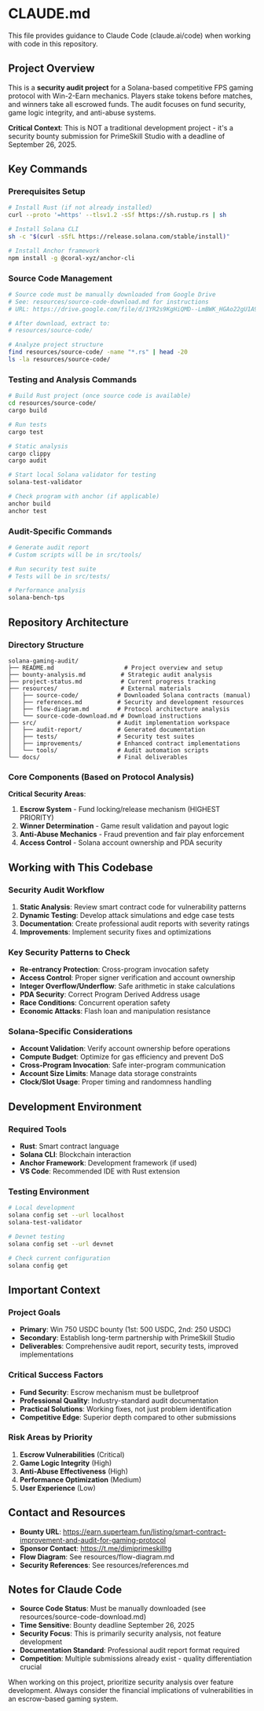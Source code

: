 # CLAUDE.md

This file provides guidance to Claude Code (claude.ai/code) when working with code in this repository.

## Project Overview

This is a **security audit project** for a Solana-based competitive FPS gaming protocol with Win-2-Earn mechanics. Players stake tokens before matches, and winners take all escrowed funds. The audit focuses on fund security, game logic integrity, and anti-abuse systems.

**Critical Context**: This is NOT a traditional development project - it's a security bounty submission for PrimeSkill Studio with a deadline of September 26, 2025.

## Key Commands

### Prerequisites Setup
```bash
# Install Rust (if not already installed)
curl --proto '=https' --tlsv1.2 -sSf https://sh.rustup.rs | sh

# Install Solana CLI
sh -c "$(curl -sSfL https://release.solana.com/stable/install)"

# Install Anchor framework
npm install -g @coral-xyz/anchor-cli
```

### Source Code Management
```bash
# Source code must be manually downloaded from Google Drive
# See: resources/source-code-download.md for instructions
# URL: https://drive.google.com/file/d/1YR2s9KgHiQMD--LmBWK_HGAo22gU1A9K/view

# After download, extract to:
# resources/source-code/

# Analyze project structure
find resources/source-code/ -name "*.rs" | head -20
ls -la resources/source-code/
```

### Testing and Analysis Commands
```bash
# Build Rust project (once source code is available)
cd resources/source-code/
cargo build

# Run tests
cargo test

# Static analysis
cargo clippy
cargo audit

# Start local Solana validator for testing
solana-test-validator

# Check program with anchor (if applicable)
anchor build
anchor test
```

### Audit-Specific Commands
```bash
# Generate audit report
# Custom scripts will be in src/tools/

# Run security test suite
# Tests will be in src/tests/

# Performance analysis
solana-bench-tps
```

## Repository Architecture

### Directory Structure
```
solana-gaming-audit/
├── README.md                    # Project overview and setup
├── bounty-analysis.md          # Strategic audit analysis
├── project-status.md           # Current progress tracking
├── resources/                  # External materials
│   ├── source-code/           # Downloaded Solana contracts (manual)
│   ├── references.md          # Security and development resources
│   ├── flow-diagram.md        # Protocol architecture analysis
│   └── source-code-download.md # Download instructions
├── src/                       # Audit implementation workspace
│   ├── audit-report/          # Generated documentation
│   ├── tests/                 # Security test suites
│   ├── improvements/          # Enhanced contract implementations
│   └── tools/                 # Audit automation scripts
└── docs/                      # Final deliverables
```

### Core Components (Based on Protocol Analysis)

**Critical Security Areas**:
1. **Escrow System** - Fund locking/release mechanism (HIGHEST PRIORITY)
2. **Winner Determination** - Game result validation and payout logic
3. **Anti-Abuse Mechanics** - Fraud prevention and fair play enforcement
4. **Access Control** - Solana account ownership and PDA security

## Working with This Codebase

### Security Audit Workflow
1. **Static Analysis**: Review smart contract code for vulnerability patterns
2. **Dynamic Testing**: Develop attack simulations and edge case tests
3. **Documentation**: Create professional audit reports with severity ratings
4. **Improvements**: Implement security fixes and optimizations

### Key Security Patterns to Check
- **Re-entrancy Protection**: Cross-program invocation safety
- **Access Control**: Proper signer verification and account ownership
- **Integer Overflow/Underflow**: Safe arithmetic in stake calculations
- **PDA Security**: Correct Program Derived Address usage
- **Race Conditions**: Concurrent operation safety
- **Economic Attacks**: Flash loan and manipulation resistance

### Solana-Specific Considerations
- **Account Validation**: Verify account ownership before operations
- **Compute Budget**: Optimize for gas efficiency and prevent DoS
- **Cross-Program Invocation**: Safe inter-program communication
- **Account Size Limits**: Manage data storage constraints
- **Clock/Slot Usage**: Proper timing and randomness handling

## Development Environment

### Required Tools
- **Rust**: Smart contract language
- **Solana CLI**: Blockchain interaction
- **Anchor Framework**: Development framework (if used)
- **VS Code**: Recommended IDE with Rust extension

### Testing Environment
```bash
# Local development
solana config set --url localhost
solana-test-validator

# Devnet testing
solana config set --url devnet

# Check current configuration
solana config get
```

## Important Context

### Project Goals
- **Primary**: Win 750 USDC bounty (1st: 500 USDC, 2nd: 250 USDC)
- **Secondary**: Establish long-term partnership with PrimeSkill Studio
- **Deliverables**: Comprehensive audit report, security tests, improved implementations

### Critical Success Factors
- **Fund Security**: Escrow mechanism must be bulletproof
- **Professional Quality**: Industry-standard audit documentation
- **Practical Solutions**: Working fixes, not just problem identification
- **Competitive Edge**: Superior depth compared to other submissions

### Risk Areas by Priority
1. **Escrow Vulnerabilities** (Critical)
2. **Game Logic Integrity** (High)
3. **Anti-Abuse Effectiveness** (High)
4. **Performance Optimization** (Medium)
5. **User Experience** (Low)

## Contact and Resources

- **Bounty URL**: https://earn.superteam.fun/listing/smart-contract-improvement-and-audit-for-gaming-protocol
- **Sponsor Contact**: https://t.me/dimiprimeskilltg
- **Flow Diagram**: See resources/flow-diagram.md
- **Security References**: See resources/references.md

## Notes for Claude Code

- **Source Code Status**: Must be manually downloaded (see resources/source-code-download.md)
- **Time Sensitive**: Bounty deadline September 26, 2025
- **Security Focus**: This is primarily security analysis, not feature development
- **Documentation Standard**: Professional audit report format required
- **Competition**: Multiple submissions already exist - quality differentiation crucial

When working on this project, prioritize security analysis over feature development. Always consider the financial implications of vulnerabilities in an escrow-based gaming system.